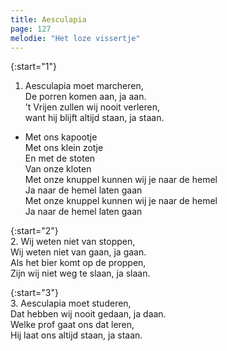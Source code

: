 ```yaml
---
title: Aesculapia
page: 127 
melodie: "Het loze vissertje"
---  
```


{:start="1"}  
1. Aesculapia moet marcheren,  
De porren komen aan, ja aan.  
’t Vrijen zullen wij nooit verleren,  
want hij blijft altijd staan, ja staan.  


- Met ons kapootje  
Met ons klein zotje  
En met de stoten  
Van onze kloten  
Met onze knuppel kunnen wij je naar de hemel  
Ja naar de hemel laten gaan  
Met onze knuppel kunnen wij je naar de hemel  
Ja naar de hemel laten gaan  

{:start="2"}  
2. Wij weten niet van stoppen,  
Wij weten niet van gaan, ja gaan.  
Als het bier komt op de proppen,  
Zijn wij niet weg te slaan, ja slaan.  


{:start="3"}  
3. Aesculapia moet studeren,  
Dat hebben wij nooit gedaan, ja daan.  
Welke prof gaat ons dat leren,  
Hij laat ons altijd staan, ja staan.  